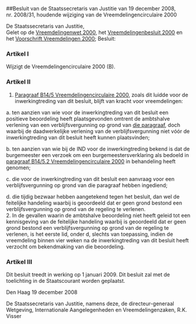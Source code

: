 <meta http-equiv='Content-Type' content='text/html; charset=utf-8' />

##Besluit van de Staatssecretaris van Justitie van 19 december 2008, nr. 2008/31, houdende wijziging van de Vreemdelingencirculaire 2000

De Staatssecretaris van Justitie,  
Gelet op de [Vreemdelingenwet 2000](../../../../../../../../wet/vreemdelingenwet/2000/BWBR0011823/README.md), het [Vreemdelingenbesluit 2000](../../../../../../../../AMvB/vreemdelingenbesluit/2000/BWBR0011825/README.md) en het [Voorschrift Vreemdelingen 2000](../../../../../../../../ministeriele-regeling/voorschrift/vreemdelingen/2000/BWBR0012002/README.md);
Besluit:    

### Artikel  I  

Wijzigt de Vreemdelingencirculaire 2000 (B). 

### Artikel  II  

1.  [Paragraaf B14/5 Vreemdelingencirculaire 2000](../../../../../../../../circulaire/vreemdelingencirculaire/2000/(b)/BWBR0012289/README.md), zoals dit luidde voor de inwerkingtreding van dit besluit, blijft van kracht voor vreemdelingen: 

a. ten aanzien van wie voor de inwerkingtreding van dit besluit een positieve beoordeling heeft plaatsgevonden omtrent de ambtshalve verlening van een verblijfsvergunning op grond van [die paragraaf](../../../../../../../../circulaire/vreemdelingencirculaire/2000/(b)/BWBR0012289/README.md), doch waarbij de daadwerkelijke verlening van de verblijfsvergunning niet vóór de inwerkingtreding van dit besluit heeft kunnen plaatsvinden;  

b. ten aanzien van wie bij de IND voor de inwerkingtreding bekend is dat de burgemeester een verzoek om een burgemeestersverklaring als bedoeld in [paragraaf B14/5.2 Vreemdelingencirculaire 2000](../../../../../../../../circulaire/vreemdelingencirculaire/2000/(b)/BWBR0012289/README.md) in behandeling heeft genomen;  

c. die voor de inwerkingtreding van dit besluit een aanvraag voor een verblijfsvergunning op grond van die paragraaf hebben ingediend;  

d. die tijdig bezwaar hebben aangetekend tegen het besluit, dan wel de feitelijke handeling waarbij is geoordeeld dat er geen grond bestond een verblijfsvergunning op grond van de regeling te verlenen.     
2.  In de gevallen waarin de ambtshalve beoordeling niet heeft geleid tot een kennisgeving van de feitelijke handeling waarbij is geoordeeld dat er geen grond bestond een verblijfsvergunning op grond van de regeling te verlenen, is het eerste lid, onder d, slechts van toepassing, indien de vreemdeling binnen vier weken na de inwerkingtreding van dit besluit heeft verzocht om bekendmaking van die beoordeling.  

### Artikel  III  

Dit besluit treedt in werking op 1 januari 2009. 
Dit besluit zal met de toelichting in de Staatscourant worden geplaatst.   

Den Haag 
19 december 2008   

De 
Staatssecretaris van Justitie, namens deze, de 
directeur-generaal Wetgeving, Internationale Aangelegenheden en Vreemdelingenzaken, 
R.K. Visser     
